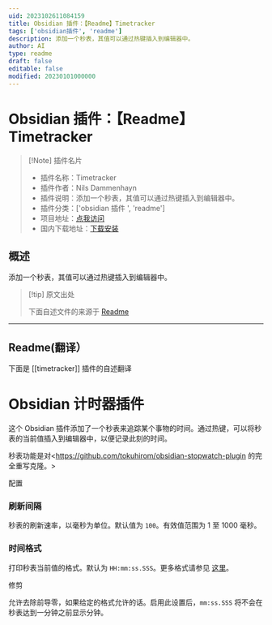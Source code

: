 ```yaml
---
uid: 2023102611084159
title: Obsidian 插件：【Readme】Timetracker
tags: ['obsidian插件', 'readme']
description: 添加一个秒表，其值可以通过热键插入到编辑器中。
author: AI
type: readme
draft: false
editable: false
modified: 20230101000000
---
```


# Obsidian 插件：【Readme】Timetracker

> [!Note] 插件名片
> - 插件名称：Timetracker
> - 插件作者：Nils Dammenhayn
> - 插件说明：添加一个秒表，其值可以通过热键插入到编辑器中。
> - 插件分类：['obsidian 插件 ', 'readme']
> - 项目地址：[点我访问](https://github.com/hedgehog1833/obsidian-timetracker)
> - 国内下载地址：[下载安装](https://pkmer.cn/products/plugin/pluginMarket/?timetracker)

## 概述

添加一个秒表，其值可以通过热键插入到编辑器中。

> [!tip] 原文出处
>
>下面自述文件的来源于 [Readme](https://ghproxy.net/https://raw.githubusercontent.com/hedgehog1833/obsidian-timetracker/main/README.md)
>

---

## Readme(翻译）

下面是 [[timetracker]] 插件的自述翻译

# Obsidian 计时器插件

这个 Obsidian 插件添加了一个秒表来追踪某个事物的时间。通过热键，可以将秒表的当前值插入到编辑器中，以便记录此刻的时间。

秒表功能是对<https://github.com/tokuhirom/obsidian-stopwatch-plugin 的完全重写克隆。>

配置

### 刷新间隔

秒表的刷新速率，以毫秒为单位。默认值为 `100`。有效值范围为 1 至 1000 毫秒。

### 时间格式

打印秒表当前值的格式。默认为 `HH:mm:ss.SSS`。更多格式请参见 [这里](https://github.com/jsmreese/moment-duration-format#template-string)。

修剪

允许去除前导零，如果给定的格式允许的话。启用此设置后，`mm:ss.SSS` 将不会在秒表达到一分钟之前显示分钟。
